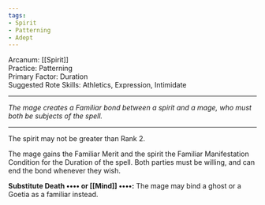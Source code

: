 ```yaml
---
tags:
- Spirit
- Patterning
- Adept
---
```


Arcanum: [[Spirit]]\
Practice: Patterning\
Primary Factor: Duration\
Suggested Rote Skills: Athletics, Expression, Intimidate

---

_The mage creates a Familiar bond between a spirit and a mage, who must both be subjects of the spell._

---

The spirit may not be greater than Rank 2.

The mage gains the Familiar Merit and the spirit the Familiar Manifestation Condition for the Duration of the spell. Both parties must be willing, and can end the bond whenever they wish.

**Substitute Death •••• or [[Mind]] ••••:** The mage may bind a ghost or a Goetia as a familiar instead.